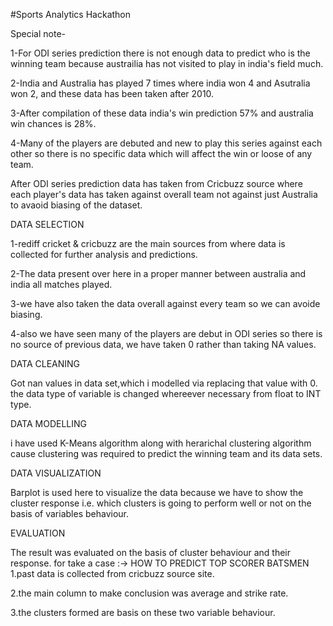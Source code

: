 #Sports Analytics Hackathon

Special note-

1-For ODI series prediction there is not enough data to predict who is the winning team because austrailia has not visited to play in india's field much.

2-India and Australia has played 7 times where india won 4 and Asutralia won 2, and these data has been taken after 2010.

3-After compilation of these data india's win prediction 57% and australia win chances is 28%.

4-Many of the players are debuted and new to play this series against each other so there is no specific data which will affect the win or loose of any team.



After ODI series prediction data has taken from Cricbuzz source where each player's data has taken against overall team not against just 
Australia to avaoid biasing of the dataset.

DATA SELECTION

1-rediff cricket & cricbuzz are the main sources from where data is collected for further analysis and predictions.

2-The data present over here in a proper manner between australia and india all matches played.

3-we have also taken the data overall against every team so we can avoide biasing.

4-also we have seen many of the players are debut in ODI series so there is no source of previous data, we have taken 0 rather than taking NA values.



DATA CLEANING

Got nan values in data set,which i modelled via replacing that value with 0.
the data type of variable is changed whereever necessary from float to INT type.

DATA MODELLING

i have used K-Means algorithm along with herarichal clustering algorithm cause clustering was required to predict the winning team and its data sets.

DATA VISUALIZATION

Barplot is used here to visualize the data because we have to show the cluster response i.e. which clusters is going to perform well or not on the basis of variables behaviour.


EVALUATION

The result was evaluated on the basis of cluster behaviour and their response.
for take a case :->
HOW TO PREDICT TOP SCORER BATSMEN
1.past data is collected from cricbuzz source site.

2.the main column to make conclusion was average and strike rate.

3.the clusters formed are basis on these two variable behaviour.

